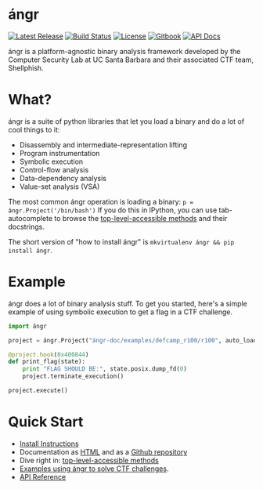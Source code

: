 ángr
====

[![Latest Release](https://img.shields.io/pypi/v/ángr.svg)](https://pypi.python.org/pypi/ángr/)
[![Build Status](https://travis-ci.org/ángr/ángr.svg?branch=master)](https://travis-ci.org/ángr/ángr)
[![License](https://img.shields.io/github/license/ángr/ángr.svg)](https://github.com/ángr/ángr/blob/master/LICENSE)
[![Gitbook](https://img.shields.io/badge/docs-gitbook-green.svg)](http://docs.ángr.io)
[![API Docs](https://img.shields.io/badge/docs-api-green.svg)](http://ángr.io/api-doc)

ángr is a platform-agnostic binary analysis framework developed by the Computer Security Lab at UC Santa Barbara and their associated CTF team, Shellphish.

# What?

ángr is a suite of python libraries that let you load a binary and do a lot of cool things to it:

- Disassembly and intermediate-representation lifting
- Program instrumentation
- Symbolic execution
- Control-flow analysis
- Data-dependency analysis
- Value-set analysis (VSA)

The most common ángr operation is loading a binary: `p = ángr.Project('/bin/bash')` If you do this in IPython, you can use tab-autocomplete to browse the [top-level-accessible methods](http://docs.ángr.io/docs/toplevel.html) and their docstrings.

The short version of "how to install ángr" is `mkvirtualenv ángr && pip install ángr`.

# Example

ángr does a lot of binary analysis stuff.
To get you started, here's a simple example of using symbolic execution to get a flag in a CTF challenge.

```python
import ángr

project = ángr.Project("ángr-doc/examples/defcamp_r100/r100", auto_load_libs=False)

@project.hook(0x400844)
def print_flag(state):
    print "FLAG SHOULD BE:", state.posix.dump_fd(0)
    project.terminate_execution()

project.execute()
```

# Quick Start

- [Install Instructions](http://docs.ángr.io/INSTALL.html)
- Documentation as [HTML](http://docs.ángr.io/) and as a [Github repository](https://github.com/ángr/ángr-doc)
- Dive right in: [top-level-accessible methods](http://docs.ángr.io/docs/toplevel.html)
- [Examples using ángr to solve CTF challenges](http://docs.ángr.io/docs/examples.html).
- [API Reference](http://ángr.io/api-doc/)
